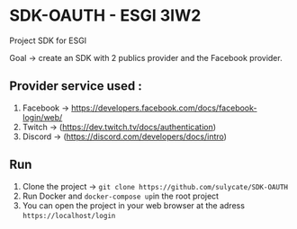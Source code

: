 # SDK-OAUTH - ESGI 3IW2

Project SDK for ESGI

Goal -> create an SDK with 2 publics provider and the Facebook provider.

## Provider service used :

1. Facebook -> https://developers.facebook.com/docs/facebook-login/web/
2. Twitch -> (https://dev.twitch.tv/docs/authentication)
3. Discord -> (https://discord.com/developers/docs/intro)

## Run

1. Clone the project -> `git clone https://github.com/sulycate/SDK-OAUTH`
2. Run Docker and `docker-compose up`in the root project
3. You can open the project in your web browser at the adress `https://localhost/login`
